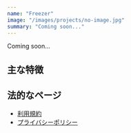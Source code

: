 ```yaml
---
name: "Freezer"
image: "/images/projects/no-image.jpg"
summary: "Coming soon..."
---
```


Coming soon...

## 主な特徴


## 法的なページ
- [利用規約](terms_of_use)
- [プライバシーポリシー](privacy_policy)